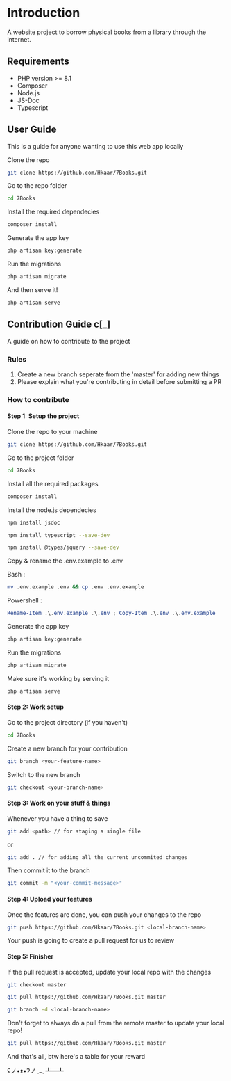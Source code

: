 # Introduction

A website project to borrow physical books from a library through the internet.

## Requirements

- PHP version >= 8.1
- Composer
- Node.js
- JS-Doc
- Typescript

## User Guide

This is a guide for anyone wanting to use this web app locally

Clone the repo

```bash
git clone https://github.com/Hkaar/7Books.git
```

Go to the repo folder

```bash
cd 7Books
```

Install the required dependecies

```bash
composer install
```

Generate the app key

```bash
php artisan key:generate
```

Run the migrations

```bash
php artisan migrate
```

And then serve it!

```bash
php artisan serve
```

## Contribution Guide c[_]

A guide on how to contribute to the project

### Rules

1. Create a new branch seperate from the 'master' for adding new things
2. Please explain what you're contributing in detail before submitting a PR

### How to contribute

#### Step 1: Setup the project

Clone the repo to your machine

```bash
git clone https://github.com/Hkaar/7Books.git
```

Go to the project folder

```bash
cd 7Books
```

Install all the required packages

```bash
composer install
```

Install the node.js dependecies

```bash
npm install jsdoc
```

```bash
npm install typescript --save-dev
```

```bash
npm install @types/jquery --save-dev
```

Copy & rename the .env.example to .env

Bash :

```bash
mv .env.example .env && cp .env .env.example
```

Powershell :

```powershell
Rename-Item .\.env.example .\.env ; Copy-Item .\.env .\.env.example
```

Generate the app key

```bash
php artisan key:generate
```

Run the migrations

```bash
php artisan migrate
```

Make sure it's working by serving it

```bash
php artisan serve
```

#### Step 2: Work setup

Go to the project directory (if you haven't)

```bash
cd 7Books
```

Create a new branch for your contribution

```bash
git branch <your-feature-name>
```

Switch to the new branch

```bash
git checkout <your-branch-name>
```

#### Step 3: Work on your stuff & things

Whenever you have a thing to save

```bash
git add <path> // for staging a single file
```

or

```bash
git add . // for adding all the current uncommited changes
```

Then commit it to the branch

```bash
git commit -m "<your-commit-message>"
```

#### Step 4: Upload your features

Once the features are done, you can push your changes to the repo

```bash
git push https://github.com/Hkaar/7Books.git <local-branch-name>
```

Your push is going to create a pull request for us to review

#### Step 5: Finisher

If the pull request is accepted, update your local repo with the changes

```bash
git checkout master
```

```bash
git pull https://github.com/Hkaar/7Books.git master
```

```bash
git branch -d <local-branch-name>
```

Don't forget to always do a pull from the remote master to update your local repo!

```bash
git pull https://github.com/Hkaar/7Books.git master
```

And that's all, btw here's a table for your reward

ʕノ•ᴥ•ʔノ ︵ ┻━┻
